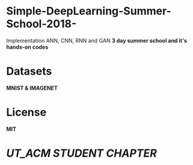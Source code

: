 # Simple-DeepLearning-Summer-School-2018-
Implementation ANN, CNN, RNN and GAN
**3 day summer school and it's hands-on codes**
# Datasets
**MNIST & IMAGENET**
# License
**MIT**

# *UT_ACM STUDENT CHAPTER*
